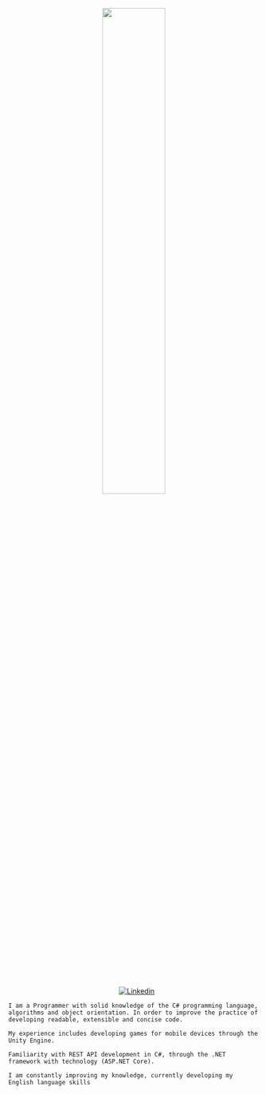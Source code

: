 <p align="center"><img width=50% src="https://media.giphy.com/media/IThjAlJnD9WNO/giphy.gif"></p>
 
 <p align="center">
    &nbsp;&nbsp;&nbsp;
    <a href="https://www.youtube.com/c/ÁreadaProgramação"><img alt="Linkedin" src="https://img.shields.io/youtube/channel/subscribers/UCXKSo8RSfVmrawXleZ-_arg?style=social"></a><a href="https://www.linkedin.com/in/alfredo1995/" target="_blank"></a>&nbsp;
</p>     
      
    I am a Programmer with solid knowledge of the C# programming language, algorithms and object orientation. In order to improve the practice of developing readable, extensible and concise code.

    My experience includes developing games for mobile devices through the Unity Engine.
    
    Familiarity with REST API development in C#, through the .NET framework with technology (ASP.NET Core).

    I am constantly improving my knowledge, currently developing my English language skills

